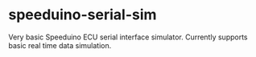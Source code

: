 # speeduino-serial-sim
Very basic Speeduino ECU serial interface simulator. Currently supports basic real time data simulation.
